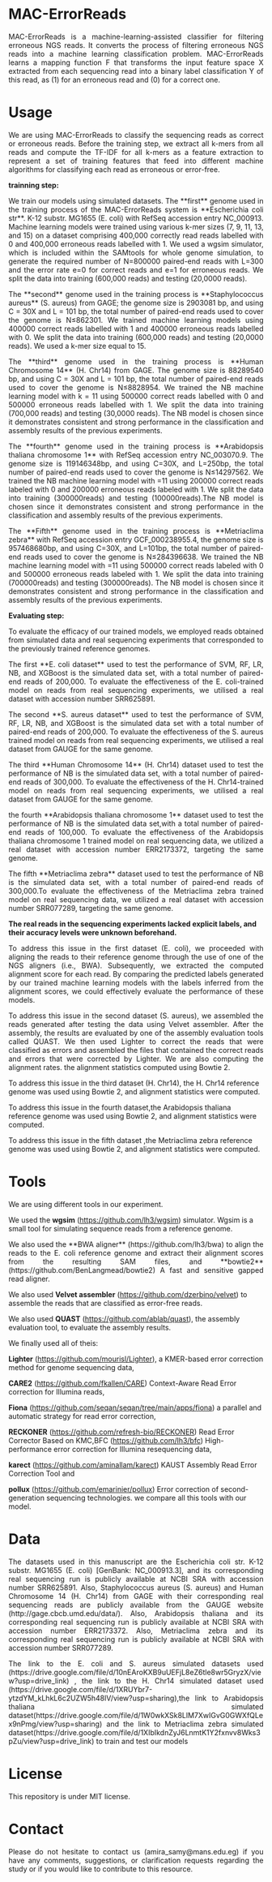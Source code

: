 # MAC-ErrorReads
<p align="justify"> MAC-ErrorReads is a machine-learning-assisted classifier for filtering erroneous NGS reads. It converts the process of filtering erroneous NGS reads into a machine learning classification problem. MAC-ErrorReads learns a mapping function F that transforms the input feature space X extracted from each sequencing read into a binary label classification Y of this read, as (1) for an erroneous read and (0) for a correct one. </p>

# Usage
<p align="justify"> We are using MAC-ErrorReads to classify the sequencing reads as correct or erroneous reads. Before the training step, we extract all k-mers from all reads and compute the TF-IDF for all k-mers as a feature extraction to represent a set of training features that feed into different machine algorithms for classifying each read as erroneous or error-free.</p>

**trainning step:**

<p align="justify"> We train our models using simulated datasets. The **first** genome used in the training process of the MAC-ErrorReads system is **Escherichia coli str**. K-12 substr. MG1655 (E. coli) with RefSeq accession entry NC_000913. Machine learning models were trained using various k-mer sizes (7, 9, 11, 13, and 15) on a dataset comprising 400,000 correctly read reads labelled with 0 and 400,000 erroneous reads labelled with 1. We used a wgsim simulator, which is included within the SAMtools for whole genome simulation, to generate the required number of N=800000 paired-end reads with L=300 and the error rate e=0 for correct reads and e=1 for erroneous reads. We split the data into training (600,000 reads) and testing (20,0000 reads). </p>

<p align="justify"> The **second** genome used in the training process is **Staphylococcus aureus** (S. aureus) from GAGE; the genome size is 2903081 bp, and using C = 30X and L = 101 bp, the total number of paired-end reads used to cover the genome is N≤862301. We trained machine learning models using 400000 correct reads labelled with 1 and 400000 erroneous reads labelled with 0. We split the data into training (600,000 reads) and testing (20,0000 reads). We used a k-mer size equal to 15. </p>

<p align="justify"> The **third** genome used in the training process is **Human Chromosome 14** (H. Chr14) from GAGE. The genome size is 88289540 bp, and using C = 30X and L = 101 bp, the total number of paired-end reads used to cover the genome is N≤8828954. We trained the NB machine learning model with k = 11 using 500000 correct reads labelled with 0 and 500000 erroneous reads labelled with 1. We split the data into training (700,000 reads) and testing (30,0000 reads). The NB model is chosen since it demonstrates consistent and strong performance in the classification and assembly results of the previous experiments. </p>

<p align="justify">The **fourth** genome used in the training process is **Arabidopsis thaliana chromosome 1** with RefSeq accession entry NC_003070.9. The genome size is 119146348bp, and using C=30X, and L=250bp, the total number of paired-end reads used to cover the genome is N≤14297562. We trained the NB machine learning model with =11 using 200000 correct reads labeled with 0 and 200000 erroneous reads labeled with 1. We split the data into training (300000reads) and testing (100000reads).The NB model is chosen since it demonstrates consistent and strong performance in the classification and assembly results of the previous experiments. </p>

<p align="justify"> The **Fifth** genome used in the training process is **Metriaclima zebra** with RefSeq accession entry GCF_000238955.4, the genome size is 957468680bp, and using C=30X, and L=101bp, the total number of paired-end reads used to cover the genome is N≤284396638. We trained the NB machine learning model with =11 using 500000 correct reads labeled with 0 and 500000 erroneous reads labeled with 1. We split the data into training (700000reads) and testing (300000reads). The NB model is chosen since it demonstrates consistent and strong performance in the classification and assembly results of the previous experiments.</p>

**Evaluating step:**

<p align="justify"> To evaluate the efficacy of our trained models, we employed reads obtained from simulated data and real sequencing experiments that corresponded to the previously trained reference genomes. </p>

<p align="justify"> The first **E. coli dataset** used to test the performance of SVM, RF, LR, NB, and XGBoost is the simulated data set, with a total number of paired-end reads of 200,000. To evaluate the effectiveness of the E. coli-trained model on reads from real sequencing experiments, we utilised a real dataset with accession number SRR625891. </p>

<p align="justify"> The second **S. aureus dataset** used to test the performance of SVM, RF, LR, NB, and XGBoost is the simulated data set with a total number of paired-end reads of 200,000. To evaluate the effectiveness of the S. aureus trained model on reads from real sequencing experiments, we utilised a real dataset from GAUGE for the same genome. </p>

<p align="justify"> The third **Human Chromosome 14** (H. Chr14) dataset used to test the performance of NB is the simulated data set, with a total number of paired-end reads of 300,000. To evaluate the effectiveness of the H. Chr14-trained model on reads from real sequencing experiments, we utilised a real dataset from GAUGE for the same genome. </p>

<p align="justify"> the fourth **Arabidopsis thaliana chromosome 1** dataset used to test the performance of NB is the simulated data set,with a total number of paired-end reads of 100,000. To evaluate the effectiveness of the Arabidopsis thaliana chromosome 1 trained model on real sequencing data, we utilized a real dataset with accession number ERR2173372, targeting the same genome. </p>

<p align="justify"> The fifth **Metriaclima zebra**  dataset used to test the performance of NB is the simulated data set, with a total number of paired-end reads of 300,000.To evaluate the effectiveness of the Metriaclima zebra trained model on real sequencing data, we utilized a real dataset with accession number SRR077289, targeting the same genome. </p>


**The real reads in the sequencing experiments lacked explicit labels, and their accuracy levels were unknown beforehand.**

<p align="justify"> To address this issue in the first dataset (E. coli), we proceeded with aligning the reads to their reference genome through the use of one of the NGS aligners (i.e., BWA). Subsequently, we extracted the computed alignment score for each read. By comparing the predicted labels generated by our trained machine learning models with the labels inferred from the alignment scores, we could effectively evaluate the performance of these models. </p>

<p align="justify"> To address this issue in the second dataset (S. aureus), we assembled the reads generated after testing the data using Velvet assembler. After the assembly, the results are evaluated by one of the assembly evaluation tools called QUAST. We then used Lighter to correct the reads that were classified as errors and assembled the files that contained the correct reads and errors that were corrected by Lighter. 
We are also computing the alignment rates. the alignment statistics computed using Bowtie 2.</p>

To address this issue in the third dataset (H. Chr14), the H. Chr14 reference genome was used using Bowtie 2, and alignment statistics were computed.

To address this issue in the fourth dataset,the Arabidopsis thaliana reference genome was used using Bowtie 2, and alignment statistics were computed.

To address this issue in the fifth dataset ,the  Metriaclima zebra reference genome was used using Bowtie 2, and alignment statistics were computed.
# Tools
We are using different tools in our experiment.

We used the **wgsim** (https://github.com/lh3/wgsim) simulator. Wgsim is a small tool for simulating sequence reads from a reference genome.

<p align="justify"> We also used the **BWA aligner** (https://github.com/lh3/bwa) to align the reads to the E. coli reference genome and extract their alignment scores from the resulting SAM files, and **bowtie2**(https://github.com/BenLangmead/bowtie2) A fast and sensitive gapped read aligner. </p>

We also used **Velvet assembler** (https://github.com/dzerbino/velvet) to assemble the reads that are classified as error-free reads.

We also used **QUAST** (https://github.com/ablab/quast), the assembly evaluation tool, to evaluate the assembly results.

We finally used all of theis:

**Lighter** (https://github.com/mourisl/Lighter), a KMER-based error correction method for genome sequencing data,

**CARE2** (https://github.com/fkallen/CARE) Context-Aware Read Error correction for Illumina reads, 

**Fiona** (https://github.com/seqan/seqan/tree/main/apps/fiona) a parallel and automatic strategy for read error correction,

**RECKONER** (https://github.com/refresh-bio/RECKONER) Read Error Corrector Based on KMC,BFC (https://github.com/lh3/bfc) High-performance error correction for Illumina resequencing data,

**karect** (https://github.com/aminallam/karect) KAUST Assembly Read Error Correction Tool and 

**pollux** (https://github.com/emarinier/pollux) Error correction of second-generation sequencing technologies. we compare all this tools with our model.



# Data


<p align="justify">The datasets used in this manuscript are the Escherichia coli str. K-12 substr. MG1655 (E. coli) [GenBank: NC_000913.3], and its corresponding real sequencing run is publicly available at NCBI SRA with accession number SRR625891. Also, Staphylococcus aureus (S. aureus) and Human Chromosome 14 (H. Chr14) from GAGE with their corresponding real sequencing reads are publicly available from the GAUGE website (http://gage.cbcb.umd.edu/data/). Also,  Arabidopsis thaliana and its corresponding real sequencing run is publicly available at NCBI SRA with accession number ERR2173372. Also, Metriaclima zebra and its corresponding real sequencing run is publicly available at NCBI SRA with accession number SRR077289.</p>

<p align="justify">The link to the E. coli and S. aureus simulated datasets used (https://drive.google.com/file/d/10nEAroKXB9uUEFjL8eZ6tle8wr5GryzX/view?usp=drive_link) , the link to the H. Chr14 simulated dataset used (https://drive.google.com/file/d/1XRUYbr7-ytzdYM_kLhkL6c2UZW5h48lV/view?usp=sharing),the link to Arabidopsis thaliana simulated dataset(https://drive.google.com/file/d/1W0wkXSk8LlM7XwIGvG0GWXfQLex9nPmg/view?usp=sharing)  and the link to  Metriaclima zebra simulated dataset(https://drive.google.com/file/d/1XIbIkdnZyJ6LnmtK1Y2fxnvv8Wks3pZu/view?usp=drive_link) to train and test our models</p>


# License
This repository is under MIT license.

# Contact
<p align="justify"> Please do not hesitate to contact us (amira_samy@mans.edu.eg) if you have any comments, suggestions, or clarification requests regarding the study or if you would like to contribute to this resource. </p>





